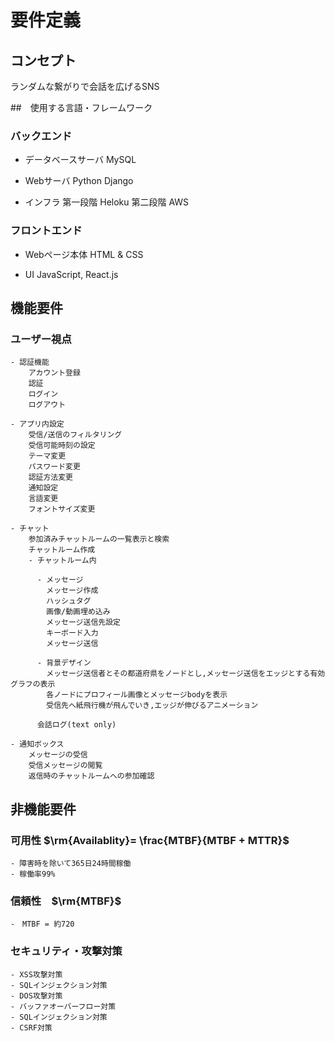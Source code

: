 # 要件定義

## コンセプト

ランダムな繋がりで会話を広げるSNS

##　使用する言語・フレームワーク

### バックエンド

- データベースサーバ
    MySQL

- Webサーバ
    Python Django

- インフラ
    第一段階 Heloku
    第二段階 AWS

### フロントエンド

- Webページ本体
    HTML & CSS

- UI
    JavaScript, React.js

## 機能要件

### ユーザー視点

    - 認証機能
        アカウント登録
        認証
        ログイン
        ログアウト

    - アプリ内設定
        受信/送信のフィルタリング
        受信可能時刻の設定
        テーマ変更
        パスワード変更
        認証方法変更
        通知設定
        言語変更
        フォントサイズ変更

    - チャット
        参加済みチャットルームの一覧表示と検索
        チャットルーム作成
        - チャットルーム内
          
          - メッセージ
            メッセージ作成
            ハッシュタグ
            画像/動画埋め込み
            メッセージ送信先設定
            キーボード入力
            メッセージ送信

          - 背景デザイン
            メッセージ送信者とその都道府県をノードとし,メッセージ送信をエッジとする有効グラフの表示
            各ノードにプロフィール画像とメッセージbodyを表示
            受信先へ紙飛行機が飛んでいき,エッジが伸びるアニメーション

          会話ログ(text only)

    - 通知ボックス
        メッセージの受信
        受信メッセージの閲覧
        返信時のチャットルームへの参加確認

## 非機能要件

### 可用性 $\rm{Availablity}= \frac{MTBF}{MTBF + MTTR}$

    - 障害時を除いて365日24時間稼働
    - 稼働率99%

### 信頼性　$\rm{MTBF}$

    -　MTBF = 約720

### セキュリティ・攻撃対策

    - XSS攻撃対策
    - SQLインジェクション対策
    - DOS攻撃対策
    - バッファオーバーフロー対策
    - SQLインジェクション対策
    - CSRF対策
